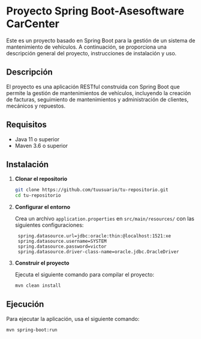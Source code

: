 # Proyecto Spring Boot-Asesoftware CarCenter

Este es un proyecto basado en Spring Boot para la gestión de un sistema de mantenimiento de vehículos. A continuación, se proporciona una descripción general del proyecto, instrucciones de instalación y uso.

## Descripción

El proyecto es una aplicación RESTful construida con Spring Boot que permite la gestión de mantenimientos de vehículos, incluyendo la creación de facturas, seguimiento de mantenimientos y administración de clientes, mecánicos y repuestos.

## Requisitos

- Java 11 o superior
- Maven 3.6 o superior


## Instalación

1. **Clonar el repositorio**

    ```bash
    git clone https://github.com/tuusuario/tu-repositorio.git
    cd tu-repositorio
    ```

2. **Configurar el entorno**

   Crea un archivo `application.properties` en `src/main/resources/` con las siguientes configuraciones:

    ```properties
     spring.datasource.url=jdbc:oracle:thin:@localhost:1521:xe
     spring.datasource.username=SYSTEM
     spring.datasource.password=victor
     spring.datasource.driver-class-name=oracle.jdbc.OracleDriver
    ```

3. **Construir el proyecto**

   Ejecuta el siguiente comando para compilar el proyecto:

    ```bash
    mvn clean install
    ```

## Ejecución

Para ejecutar la aplicación, usa el siguiente comando:

```bash
mvn spring-boot:run
